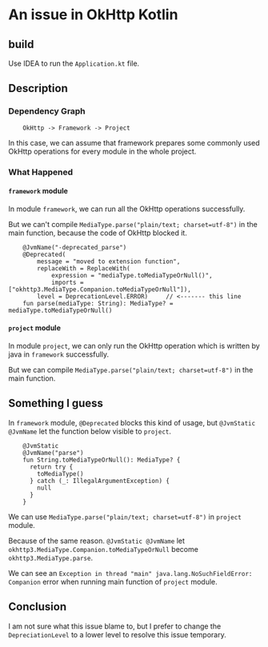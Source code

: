 # An issue in OkHttp Kotlin

## build

Use IDEA to run the `Application.kt` file.

## Description

### Dependency Graph

```
    OkHttp -> Framework -> Project
```

In this case, we can assume that framework prepares some commonly used OkHttp operations for every module in the whole project.

### What Happened

#### `framework` module

In module `framework`, we can run all the OkHttp operations successfully.

But we can't compile `MediaType.parse("plain/text; charset=utf-8")` in the main function, because the code of OkHttp blocked it.

```
    @JvmName("-deprecated_parse")
    @Deprecated(
        message = "moved to extension function",
        replaceWith = ReplaceWith(
            expression = "mediaType.toMediaTypeOrNull()",
            imports = ["okhttp3.MediaType.Companion.toMediaTypeOrNull"]),
        level = DeprecationLevel.ERROR)     // <------- this line
    fun parse(mediaType: String): MediaType? = mediaType.toMediaTypeOrNull()
```

#### `project` module

In module `project`, we can only run the OkHttp operation which is written by java in `framework` successfully.

But we can compile `MediaType.parse("plain/text; charset=utf-8")` in the main function.

## Something I guess

In `framework` module, `@Deprecated` blocks this kind of usage, but `@JvmStatic @JvmName` let the function below visible to `project`.

```
    @JvmStatic
    @JvmName("parse")
    fun String.toMediaTypeOrNull(): MediaType? {
      return try {
        toMediaType()
      } catch (_: IllegalArgumentException) {
        null
      }
    }
```

We can use `MediaType.parse("plain/text; charset=utf-8")` in `project` module.

Because of the same reason. `@JvmStatic @JvmName` let `okhttp3.MediaType.Companion.toMediaTypeOrNull` become `okhttp3.MediaType.parse`.

We can see an `Exception in thread "main" java.lang.NoSuchFieldError: Companion` error when running main function of `project` module.

## Conclusion

I am not sure what this issue blame to, but I prefer to change the `DepreciationLevel` to a lower level to resolve this issue temporary.